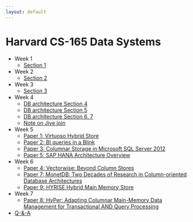 ```yaml
---
layout: default
---
```


# Harvard CS-165 Data Systems

* Week 1
    - [Section 1](./week1/section_1.md)
* Week 2
    - [Section 2](./week2/section_2.md)
* Week 3
    - [Section 3](./week3/section_3.md)
* Week 4
    - [DB architecture Section 4](./week4/db-architecture-4.md)
    - [DB architecture Section 5](./week4/db-architecture-5.md)
    - [DB architecture Section 6, 7](./week4/db-architecture-6-7.md)
    - [Note on Jive join](./week4/jive-join.md)
* Week 5
    - [Paper 1: Virtuoso Hybrid Store](./week5/1-virtuoso-hybrid-store)
    - [Paper 2: BI queries in a Blink](./week5/2-bi-queries-in-a-blink.md)
    - [Paper 3: Columnar Storage in Microsoft SQL Server 2012](./week5/3_columnar_storage_in_sql_server_12.md)
    - [Paper 5: SAP HANA Architecture Overview](./week5/5-sap-hana.md)
* Week 6
    - [Paper 4: Vectorwise: Beyond Column Stores](./week6/4_vectorwise.md)
    - [Paper 7: MonetDB: Two Decades of Research in Column-oriented Database Architectures](./week6/7-monetDB.md)
    - [Paper 9: HYRISE Hybrid Main Memory Store](./week6/9_hyrise_hybrid_storage.md)
* Week 7
    - [Paper 8: HyPer: Adapting Columnar Main-Memory Data Management for Transactional AND Query Processing](./week7/8-hyper.md)
* [Q-&-A](./qa.md)

